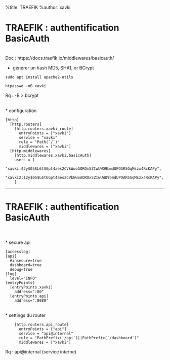 %title: TRAEFIK
%author: xavki


# TRAEFIK : authentification BasicAuth


<br>
Doc : https://docs.traefik.io/middlewares/basicauth/

* générer un hash MD5, SHA1, or BCrypt

```
sudo apt install apache2-utils
```

```
htpasswd -nB xavki
```

Rq : -B > bcrypt

<br>
* configuration

```
[http]
  [http.routers]
    [http.routers.xavki_route]
      entryPoints = ["xavki"]
      service = "xavki"
      rule = "Path(`/`)"
      middlewares = ["xavki"]
  [http.middlewares]
    [http.middlewares.xavki.basicAuth]
    users = [
    "xavki:$2y$05$L6tUGpt4aes2CVkWwoAOROx5ZIwUWO9bmdUPOAR5GqMszx4RcKAPy",
    "xavki2:$2y$05$L6tUGpt4aes2CVkWwoAOROx5ZIwUWO9bmdUPOAR5GqMszx4RcKAPy",
    ]
```

-------------------------------------------------------

# TRAEFIK : authentification BasicAuth

<br>

<br>
* secure api

```
[accesslog]
[api]
  #insecure=true
  dashboard=true
  debug=true
[log]
  level="INFO"
[entryPoints]
  [entryPoints.xavki]
    address=":80"
  [entryPoints.api]
    address=":8080"
```

<br>
* settings du router

```
    [http.routers.api_route]
      entryPoints = ["api"]
      service = "api@internal"
      rule = "PathPrefix(`/api`)||PathPrefix(`/dashboard`)"
      middlewares = ["xavki"]
```

Rq : api@internal (service interne)

